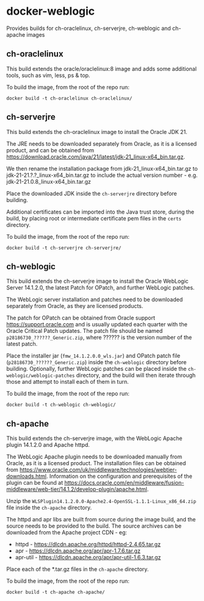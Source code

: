 # docker-weblogic
Provides builds for ch-oraclelinux, ch-serverjre, ch-weblogic and ch-apache images

## ch-oraclelinux
This build extends the oracle/oraclelinux:8 image and adds some additional tools, such as vim, less, ps & top.

To build the image, from the root of the repo run:

    docker build -t ch-oraclelinux ch-oraclelinux/

## ch-serverjre
This build extends the ch-oraclelinux image to install the Oracle JDK 21.

The JRE needs to be downloaded separately from Oracle, as it is a licensed product, and can be obtained from https://download.oracle.com/java/21/latest/jdk-21_linux-x64_bin.tar.gz.

We then rename the installation package from jdk-21_linux-x64_bin.tar.gz to jdk-21-21.?.?_linux-x64_bin.tar.gz to include the actual version number - e.g. jdk-21-21.0.8_linux-x64_bin.tar.gz

Place the downloaded JDK inside the `ch-serverjre` directory before building.

Additional certificates can be imported into the Java trust store, during the build, by placing root or intermediate certificate pem files in the `certs` directory.

To build the image, from the root of the repo run:

    docker build -t ch-serverjre ch-serverjre/

## ch-weblogic
This build extends the ch-serverjre image to install the Oracle WebLogic Server 14.1.2.0, the latest Patch for OPatch, and further WebLogic patches.

The WebLogic server installation and patches need to be downloaded separately from Oracle, as they are licensed products.

The patch for OPatch can be obtained from Oracle support https://support.oracle.com and is usually updated each quarter with the Oracle Critical Patch updates. The patch file should be named `p28186730_??????_Generic.zip`, where ?????? is the version number of the latest patch.

Place the installer jar (`fmw_14.1.2.0.0_wls.jar`) and OPatch patch file (`p28186730_??????_Generic.zip`) inside the `ch-weblogic` directory before building. Optionally, further WebLogic patches can be placed inside the `ch-weblogic/weblogic-patches` directory, and the build will then iterate through those and attempt to install each of them in turn.

To build the image, from the root of the repo run:

    docker build -t ch-weblogic ch-weblogic/

## ch-apache
This build extends the ch-serverjre image, with the WebLogic Apache plugin 14.1.2.0 and Apache httpd.

The WebLogic Apache plugin needs to be downloaded manually from Oracle, as it is a licensed product. The installation files can be obtained from https://www.oracle.com/uk/middleware/technologies/webtier-downloads.html.
Information on the configuration and prerequisites of the plugin can be found at https://docs.oracle.com/en/middleware/fusion-middleware/web-tier/14.1.2/develop-plugin/apache.html.

Unzip the `WLSPlugin14.1.2.0.0-Apache2.4-OpenSSL-1.1.1-Linux_x86_64.zip` file inside the `ch-apache` directory.

The httpd and apr libs are built from source during the image build, and the source needs to be provided to the build.  The source archives can be downloaded from the Apache project CDN - eg:

 - httpd - https://dlcdn.apache.org/httpd/httpd-2.4.65.tar.gz
 - apr - https://dlcdn.apache.org/apr/apr-1.7.6.tar.gz
 - apr-util - https://dlcdn.apache.org/apr/apr-util-1.6.3.tar.gz

Place each of the *.tar.gz files in the `ch-apache` directory.

To build the image, from the root of the repo run:

    docker build -t ch-apache ch-apache/

